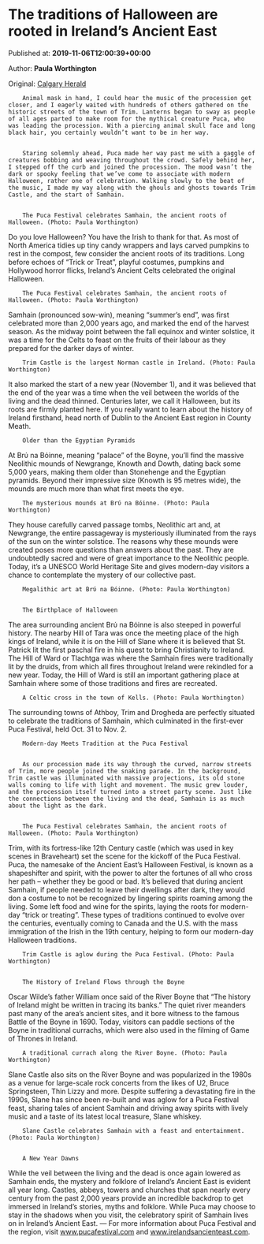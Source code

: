 
# The traditions of Halloween are rooted in Ireland’s Ancient East

Published at: **2019-11-06T12:00:39+00:00**

Author: **Paula Worthington**

Original: [Calgary Herald](https://calgaryherald.com/travel/ski-snowboard/the-traditions-of-halloween-are-rooted-in-irelands-ancient-east)


        Animal mask in hand, I could hear the music of the procession get closer, and I eagerly waited with hundreds of others gathered on the historic streets of the town of Trim. Lanterns began to sway as people of all ages parted to make room for the mythical creature Puca, who was leading the procession. With a piercing animal skull face and long black hair, you certainly wouldn’t want to be in her way.
      

        Staring solemnly ahead, Puca made her way past me with a gaggle of creatures bobbing and weaving throughout the crowd. Safely behind her, I stepped off the curb and joined the procession. The mood wasn’t the dark or spooky feeling that we’ve come to associate with modern Halloween, rather one of celebration. Walking slowly to the beat of the music, I made my way along with the ghouls and ghosts towards Trim Castle, and the start of Samhain.
      

        The Puca Festival celebrates Samhain, the ancient roots of Halloween. (Photo: Paula Worthington) 
      
Do you love Halloween? You have the Irish to thank for that.
As most of North America tidies up tiny candy wrappers and lays carved pumpkins to rest in the compost, few consider the ancient roots of its traditions.
Long before echoes of “Trick or Treat”, playful costumes, pumpkins and Hollywood horror flicks, Ireland’s Ancient Celts celebrated the original Halloween.

        The Puca Festival celebrates Samhain, the ancient roots of Halloween. (Photo: Paula Worthington) 
      
Samhain (pronounced sow-win), meaning “summer’s end”, was first celebrated more than 2,000 years ago, and marked the end of the harvest season. As the midway point between the fall equinox and winter solstice, it was a time for the Celts to feast on the fruits of their labour as they prepared for the darker days of winter.

        Trim Castle is the largest Norman castle in Ireland. (Photo: Paula Worthington) 
      
It also marked the start of a new year (November 1), and it was believed that the end of the year was a time when the veil between the worlds of the living and the dead thinned. Centuries later, we call it Halloween, but its roots are firmly planted here.
If you really want to learn about the history of Ireland firsthand, head north of Dublin to the Ancient East region in County Meath.

        Older than the Egyptian Pyramids
      
At Brύ na Bόinne, meaning “palace” of the Boyne, you’ll find the massive Neolithic mounds of Newgrange, Knowth and Dowth, dating back some 5,000 years, making them older than Stonehenge and the Egyptian pyramids. Beyond their impressive size (Knowth is 95 metres wide), the mounds are much more than what first meets the eye.

        The mysterious mounds at Brύ na Bόinne. (Photo: Paula Worthington) 
      
They house carefully carved passage tombs, Neolithic art and, at Newgrange, the entire passageway is mysteriously illuminated from the rays of the sun on the winter solstice.
The reasons why these mounds were created poses more questions than answers about the past. They are undoubtedly sacred and were of great importance to the Neolithic people. Today, it’s a UNESCO World Heritage Site and gives modern-day visitors a chance to contemplate the mystery of our collective past.

        Megalithic art at Brύ na Bόinne. (Photo: Paula Worthington) 
      

        The Birthplace of Halloween
      
The area surrounding ancient Brύ na Bόinne is also steeped in powerful history. The nearby Hill of Tara was once the meeting place of the high kings of Ireland, while it is on the Hill of Slane where it is believed that St. Patrick lit the first paschal fire in his quest to bring Christianity to Ireland. The Hill of Ward or Tlachtga was where the Samhain fires were traditionally lit by the druids, from which all fires throughout Ireland were rekindled for a new year. Today, the Hill of Ward is still an important gathering place at Samhain where some of those traditions and fires are recreated.

        A Celtic cross in the town of Kells. (Photo: Paula Worthington) 
      
The surrounding towns of Athboy, Trim and Drogheda are perfectly situated to celebrate the traditions of Samhain, which culminated in the first-ever Puca Festival, held Oct. 31 to Nov. 2.

        Modern-day Meets Tradition at the Puca Festival
      

        As our procession made its way through the curved, narrow streets of Trim, more people joined the snaking parade. In the background, Trim castle was illuminated with massive projections, its old stone walls coming to life with light and movement. The music grew louder, and the procession itself turned into a street party scene. Just like the connections between the living and the dead, Samhain is as much about the light as the dark.
      

        The Puca Festival celebrates Samhain, the ancient roots of Halloween. (Photo: Paula Worthington) 
      
Trim, with its fortress-like 12th Century castle (which was used in key scenes in Braveheart) set the scene for the kickoff of the Puca Festival.
Puca, the namesake of the Ancient East’s Halloween Festival, is known as a shapeshifter and spirit, with the power to alter the fortunes of all who cross her path – whether they be good or bad.
It’s believed that during ancient Samhain, if people needed to leave their dwellings after dark, they would don a costume to not be recognized by lingering spirits roaming among the living. Some left food and wine for the spirits, laying the roots for modern-day “trick or treating”.
These types of traditions continued to evolve over the centuries, eventually coming to Canada and the U.S. with the mass immigration of the Irish in the 19th century, helping to form our modern-day Halloween traditions.

        Trim Castle is aglow during the Puca Festival. (Photo: Paula Worthington) 
      

        The History of Ireland Flows through the Boyne
      
Oscar Wilde’s father William once said of the River Boyne that “The history of Ireland might be written in tracing its banks.” The quiet river meanders past many of the area’s ancient sites, and it bore witness to the famous Battle of the Boyne in 1690. Today, visitors can paddle sections of the Boyne in traditional currachs, which were also used in the filming of Game of Thrones in Ireland.

        A traditional currach along the River Boyne. (Photo: Paula Worthington) 
      
Slane Castle also sits on the River Boyne and was popularized in the 1980s as a venue for large-scale rock concerts from the likes of U2, Bruce Springsteen, Thin Lizzy and more. Despite suffering a devastating fire in the 1990s, Slane has since been re-built and was aglow for a Puca Festival feast, sharing tales of ancient Samhain and driving away spirits with lively music and a taste of its latest local treasure, Slane whiskey.

        Slane Castle celebrates Samhain with a feast and entertainment. (Photo: Paula Worthington) 
      

        A New Year Dawns
      
While the veil between the living and the dead is once again lowered as Samhain ends, the mystery and folklore of Ireland’s Ancient East is evident all year long. Castles, abbeys, towers and churches that span nearly every century from the past 2,000 years provide an incredible backdrop to get immersed in Ireland’s stories, myths and folklore. While Puca may choose to stay in the shadows when you visit, the celebratory spirit of Samhain lives on in Ireland’s Ancient East.
—
For more information about Puca Festival and the region, visit www.pucafestival.com and www.irelandsancienteast.com.
